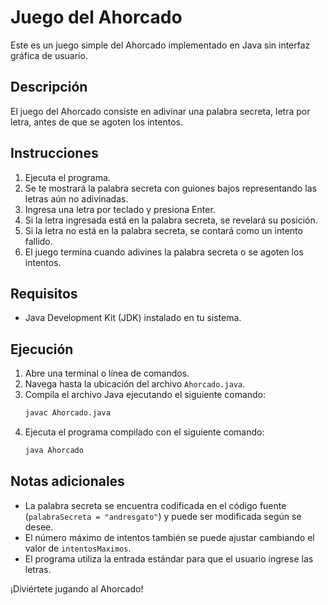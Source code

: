 # Juego del Ahorcado

Este es un juego simple del Ahorcado implementado en Java sin interfaz gráfica de usuario.

## Descripción

El juego del Ahorcado consiste en adivinar una palabra secreta, letra por letra, antes de que se agoten los intentos.

## Instrucciones

1. Ejecuta el programa.
2. Se te mostrará la palabra secreta con guiones bajos representando las letras aún no adivinadas.
3. Ingresa una letra por teclado y presiona Enter.
4. Si la letra ingresada está en la palabra secreta, se revelará su posición.
5. Si la letra no está en la palabra secreta, se contará como un intento fallido.
6. El juego termina cuando adivines la palabra secreta o se agoten los intentos.

## Requisitos

- Java Development Kit (JDK) instalado en tu sistema.

## Ejecución

1. Abre una terminal o línea de comandos.
2. Navega hasta la ubicación del archivo `Ahorcado.java`.
3. Compila el archivo Java ejecutando el siguiente comando:
    ```bash
    javac Ahorcado.java
    ```
4. Ejecuta el programa compilado con el siguiente comando:
    ```bash
    java Ahorcado
    ```

## Notas adicionales

- La palabra secreta se encuentra codificada en el código fuente (`palabraSecreta = "andresgato"`) y puede ser modificada según se desee.
- El número máximo de intentos también se puede ajustar cambiando el valor de `intentosMaximos`.
- El programa utiliza la entrada estándar para que el usuario ingrese las letras.

¡Diviértete jugando al Ahorcado!